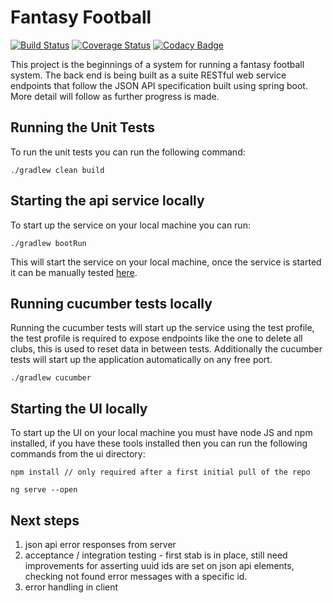 # Fantasy Football

[![Build Status](https://travis-ci.org/michaelruocco/fantasy-football.svg?branch=master)](https://travis-ci.org/michaelruocco/fantasy-football)
[![Coverage Status](https://coveralls.io/repos/github/michaelruocco/fantasy-football/badge.svg?branch=master)](https://coveralls.io/github/michaelruocco/fantasy-football?branch=master)
[![Codacy Badge](https://api.codacy.com/project/badge/Grade/f0cc4e9688ab4d64afbb5c19c61b7a93)](https://www.codacy.com/app/michaelruocco/fantasy-football?utm_source=github.com&amp;utm_medium=referral&amp;utm_content=michaelruocco/fantasy-football&amp;utm_campaign=Badge_Grade)

This project is the beginnings of a system for running a fantasy football system. The back
end is being built as a suite RESTful web service endpoints that follow the JSON API specification
built using spring boot. More detail will follow as further progress is made.

## Running the Unit Tests

To run the unit tests you can run the following command:

```
./gradlew clean build
```

## Starting the api service locally

To start up the service on your local machine you can run:

```
./gradlew bootRun
```

This will start the service on your local machine, once the service is started it can
be manually tested [here](http://localhost:8080/swagger-ui.html).

## Running cucumber tests locally

Running the cucumber tests will start up the service using the test profile, the test
profile is required to expose endpoints like the one to delete all clubs, this is used
to reset data in between tests. Additionally the cucumber tests will start up the
application automatically on any free port.

```
./gradlew cucumber
```

## Starting the UI locally

To start up the UI on your local machine you must have node JS and npm installed, if
you have these tools installed then you can run the following commands from the ui
directory:

```
npm install // only required after a first initial pull of the repo
```

```
ng serve --open
```

## Next steps

1. json api error responses from server
2. acceptance / integration testing - first stab is in place, still need improvements
   for asserting uuid ids are set on json api elements, checking not found error
   messages with a specific id.
3. error handling in client
